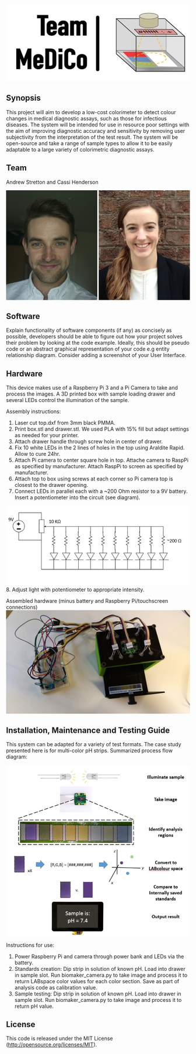 
<img src="images/MeDiCo-BiomakerChallenge.jpg" alt="image"/>

## Synopsis

This project will aim to develop a low-cost colorimeter to detect colour changes in medical diagnostic assays, such as those for infectious diseases. The system will be intended for use in resource poor settings with the aim of improving diagnostic accuracy and sensitivity by removing user subjectivity from the interpretation of the test result. The system will be open-source and take a range of sample types to allow it to be easily adaptable to a large variety of colorimetric diagnostic assays.  

## Team
Andrew Stretton and Cassi Henderson      
    
<img src="images/AJS-Headshot-BiomakerChallenge.jpg" alt="image"/> <img src="images/HendersonCphoto.jpg" alt="image"/>


## Software

Explain functionality of software components (if any) as concisely as possible, developers should be able to figure out how your project solves their problem by looking at the code example. Ideally, this should be pseudo code or an abstract graphical representation of your code e.g entity relationship diagram. Consider adding a screenshot of your User Interface.

## Hardware

This device makes use of a Raspberry Pi 3 and a Pi Camera to take and process the images. A 3D printed box with sample loading drawer and several LEDs control the illumination of the sample. 

Assembly instructions:
1. Laser cut top.dxf from 3mm black PMMA.
2. Print box.stl and drawer.stl. We used PLA with 15% fill but adapt settings as needed for your printer.
3. Attach drawer handle through screw hole in center of drawer.
4. Fix 10 white LEDs in the 2 lines of holes in the top using Araldite Rapid. Allow to cure 24hr.
5. Attach Pi camera to center square hole in top. Attache camera to RaspPi as specified by manufacturer. Attach RaspPi to screen as specified by manufacturer.
6. Attach top to box using screws at each corner so Pi camera top is closest to the drawer opening.
7. Connect LEDs in parallel each with a ~200 Ohm resistor to a 9V battery. Insert a potentiometer into the circuit (see diagram).
<img src="images/circuit diagram.JPG" alt="image"/>
8. Adjust light with potentiometer to appropriate intensity. 

Assembled hardware (minus battery and Raspberry Pi/touchscreen connections)
<img src="images/hardware-topdown.jpg" alt="image"/>
 

## Installation, Maintenance and Testing Guide
This system can be adapted for a variety of test formats. The case study presented here is for multi-color pH strips. Summarized process flow diagram:

<img src="images/process-flow-diagram.JPG" alt="image"/>

Instructions for use:
1. Power Raspberry Pi and camera through power bank and LEDs via the battery. 
2. Standards creation: Dip strip in solution of known pH. Load into drawer in sample slot. Run biomaker_camera.py to take image and process it to return LABspace color values for each color section. Save as part of analysis code as calibration value.
3. Sample testing: Dip strip in solution of known pH.  Load into drawer in sample slot. Run biomaker_camera.py to take image and process it to return pH value. 

## License

This code is released under the MIT License (http://opensource.org/licenses/MIT).

